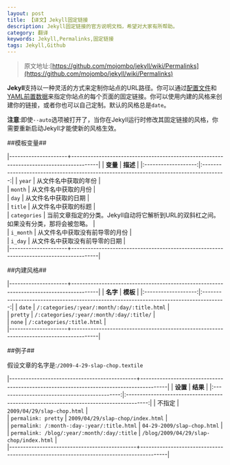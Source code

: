 ```yaml
---
layout: post
title: 【译文】Jekyll固定链接
description: Jekyll固定链接的官方说明文档，希望对大家有所帮助。
category: 翻译
keywords: Jekyll,Permalinks,固定链接
tags: Jekyll,Github
---
```



> 原文地址:[https://github.com/mojombo/jekyll/wiki/Permalinks](https://github.com/mojombo/jekyll/wiki/Permalinks)



**Jekyll**支持以一种灵活的方式来定制你站点的URL路径。你可以通过[配置文件](http://flyaway1217.github.com/%E7%BF%BB%E8%AF%91/2012/11/28/Jekyll-Wiki-Configuration.html)和[YAML前置数据](http://flyaway1217.github.com/%E7%BF%BB%E8%AF%91/2012/11/30/Jekyll-Wiki-YAML-Front-Matter.html)来指定你站点的每个页面的固定链接。你可以使用内建的风格来创建你的链接，或者你也可以自己定制。默认的风格总是`date`。

**注意**:即使`--auto`选项被打开了，当你在Jekyll运行时修改其固定链接的风格，你需要重新启动Jekyll才能使新的风格生效。

##模板变量##

|---------------------+----------------------------------------------------------------------------------------|
|	**变量**            |         **描述**                                                                       |
|:-------------------:|:--------------------------------------------------------------------------------------:|
| `year`              |  从文件名中获取的年份                                                                  |		
| `month`             |  从文件名中获取的月份                                                                  |		
| `day`               |  从文件名中获取的日期                                                                  |		
| `title`             |  从文件名中获取的标题                                                                  |		
| `categories`        |  当前文章指定的分类。Jekyll自动将它解析到URL的双斜杠之间。如果没有分类，那将会被忽略。 |		
| `i_month`           |  从文件名中获取没有前导零的月份                                                        |		
| `i_day`             |  从文件名中获取没有前导零的日期                                                        |		
|---------------------+----------------------------------------------------------------------------------------|


##内建风格##

|---------------------+----------------------------------------------------------------------------------------|
|	**名字**            |         **模板**                                                                       |
|:-------------------:|:--------------------------------------------------------------------------------------:|
| `date`              |  `/:categories/:year/:month/:day/:title.html`                                          |		
| `pretty`            |  `/:categories/:year/:month/:day/:title/`                                              |		
| `none`              |  `/:categories/:title.html`                                                            |		
|---------------------+----------------------------------------------------------------------------------------|

##例子##

假设文章的名字是:`/2009-4-29-slap-chop.textile`

|----------------------------------------------+----------------------------------------------------------------------------------------|
|	**设置**                                     |         **结果**                                                                       |
|:--------------------------------------------:|:--------------------------------------------------------------------------------------:|
| 不指定                                       |  `2009/04/29/slap-chop.html`                                                           |		
| `permalink: pretty`                          |  `2009/04/29/slap-chop/index.html`                                                     |		
| `permalink: /:month-:day-:year/:title.html`  |  `04-29-2009/slap-chop.html`                                                           |		
| `permalink: /blog/:year/:month/:day/:title`  |  `/blog/2009/04/29/slap-chop/index.html`                                               |		
|----------------------------------------------+----------------------------------------------------------------------------------------|


